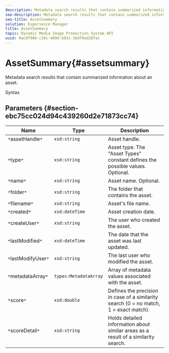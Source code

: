 ```yaml
---
description: Metadata search results that contain summarized information about an asset.
seo-description: Metadata search results that contain summarized information about an asset.
seo-title: AssetSummary
solution: Experience Manager
title: AssetSummary
topic: Dynamic Media Image Production System API
uuid: 0ac8f900-c16c-409d-b83c-3bdf0ad28fac
---
```


# AssetSummary{#assetsummary}

Metadata search results that contain summarized information about an asset.

 Syntax 

## Parameters {#section-ebc75cc024d94c439260d2e71873cc74}

|  Name  | Type  | Description  |
|---|---|---|
|  `*`assetHandle`*`  | `xsd:string`  | Asset handle.  |
|  `*`type`*`  | `xsd:string`  | Asset type. The "Asset Types" constant defines the possible values. Optional.  |
|  `*`name`*`  | `xsd:string`  | Asset name. Optional.  |
|  `*`folder`*`  | `xsd:string`  | The folder that contains the asset.  |
|  `*`filename`*`  | `xsd:string`  | Asset's file name.  |
|  `*`created`*`  | `xsd:dateTime`  | Asset creation date.  |
|  `*`createUser`*`  | `xsd:string`  | The user who created the asset.  |
|  `*`lastModified`*`  | `xsd:dateTime`  | The date that the asset was last updated.  |
|  `*`lastModifyUser`*`  | `xsd:string`  | The last user who modified the asset.  |
|  `*`metadataArray`*`  | `types:MetadataArray`  | Array of metadata values associated with the asset.  |
|  `*`score`*`  | `xsd:double`  | Defines the precision in case of a similarity search (0 = no match, 1 = exact match).  |
|  `*`scoreDetail`*`  | `xsd:string`  | Holds detailed information about similar areas as a result of a similarity search.  |

